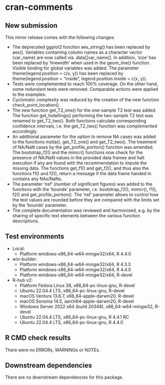 cran-comments
================

<!-- cran-comments.md is generated from cran-comments.Rmd. -->

## New submission

This minor release comes with the following changes:

- The deprecated ggplot2 function aes_string() has been replaced by
  aes(). Variables containing column names as a character vector
  (var_name) are now called via .data\[\[var_name\]\]. In addition,
  ‘size’ has been replaced by ‘linewidth’ when used in the geom_line()
  function. Visible binding for global variables was added. The
  parameter theme(legend.position = c(x, y)) has been replaced by
  theme(legend.position = “inside”, legend.position.inside = c(x, y)).
- Tests were complemented to reach 100% coverage. On the other hand,
  some redundant tests were removed. Comparable actions were applied to
  the examples.
- Cyclomatic complexity was reduced by the creation of the new function
  check_point_location().
- The new function get_T2_one() for the one-sample T2 test was added.
  The function get_hotellings() performing the two-sample T2 test was
  renamed to get_T2_two(). Both functions calculate corresponding
  confidence intervals, i.e. the get_T2_two() function was complemented
  accordingly.
- An additional parameter for the option to remove NA cases was added to
  the functions mztia(), get_T2_one() and get_T2_two(). The treatment of
  NA/NaN cases by the get_profile_portion() function was amended. The
  bootstrap_f2() and the mimcr() functions now check for the presence of
  NA/NaN values in the provided data frames and halt execution if any
  are found with the recommendation to impute the missing data. The
  functions get_f1() and get_f2(), and thus also the functions f1() and
  f2(), return a message if the data frame handed in contains any
  NAs/NaNs.
- The parameter ‘nsf’ (number of significant figures) was added to the
  functions with the ‘bounds’ parameter, i.e. bootstrap_f2(), mimcr(),
  f1(), f2() and get_profile_portion(). The ‘nsf’ parameter allows to
  control how the test values are rounded before they are compared with
  the limits set by the ‘bounds’ parameter.
- The complete documentation was reviewed and harmonised, e.g. by the
  sharing of specific text elements between the various function
  descriptions.

## Test environments

- Local:
  - Platform windows-x86_64-w64-mingw32/x64, R 4.4.0
- win-builder:
  - Platform windows-x86_64-w64-mingw32/x64, R 4.3.3
  - Platform windows-x86_64-w64-mingw32/x64, R 4.4.0
  - Platform windows-x86_64-w64-mingw32/x64, R-devel
- R-hub v2:
  - Platform Fedora Linux 38, x86_64-pc-linux-gnu, R-devel
  - Ubuntu 22.04.4 LTS, x86_64-pc-linux-gnu, R-devel
  - macOS Ventura 13.6.7, x86_64-apple-darwin20, R-devel
  - macOS Sonoma 14.5, aarch64-apple-darwin20, R-devel
  - Windows Server 2022 x64 (build 20348), x86_64-w64-mingw32, R-devel
  - Ubuntu 22.04.4 LTS, x86_64-pc-linux-gnu, R 4.4.1 RC
  - Ubuntu 22.04.4 LTS, x86_64-pc-linux-gnu, R 4.4.0

## R CMD check results

There were no ERRORs, WARNINGs or NOTEs.

## Downstream dependencies

There are no downstream dependencies for this package.
